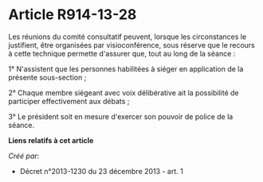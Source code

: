 # Article R914-13-28

Les réunions du comité consultatif peuvent, lorsque les circonstances le justifient, être organisées par visioconférence,
sous réserve que le recours à cette technique permette d'assurer que, tout au long de la séance : 

1° N'assistent que les personnes habilitées à siéger en application de la présente sous-section ; 

2° Chaque membre siégeant avec voix délibérative ait la possibilité de participer effectivement aux débats ; 

3° Le président soit en mesure d'exercer son pouvoir de police de la séance.

**Liens relatifs à cet article**

_Créé par_:

  - Décret n°2013-1230 du 23 décembre 2013 - art. 1
